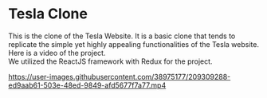 # Tesla Clone
This is the clone of the Tesla Website. It is a basic clone that tends to replicate the simple yet highly appealing functionalities of the Tesla website.</br>
Here is a video of the project. </br>
We utilized the ReactJS framework with Redux for the project.






https://user-images.githubusercontent.com/38975177/209309288-ed9aab61-503e-48ed-9849-afd5677f7a77.mp4


